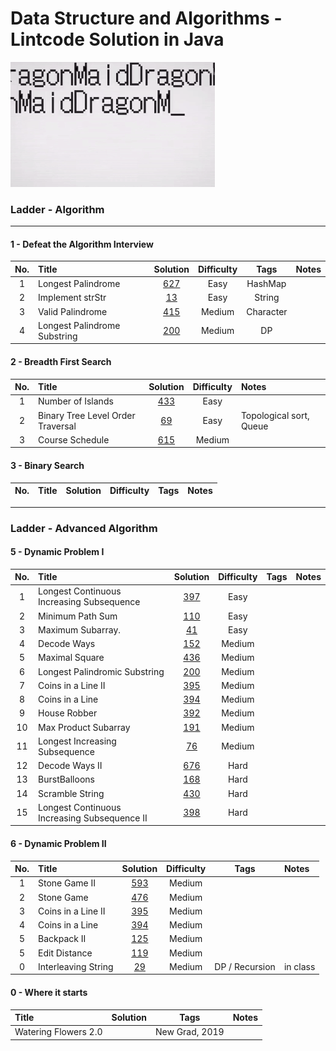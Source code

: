 Data Structure and Algorithms - Lintcode Solution in Java
==========================================================
![](static/dragonMaid.gif)

### Ladder - Algorithm 
----
#### 1 - Defeat the Algorithm Interview 
| __No.__ |      __Title__      | __Solution__ | __Difficulty__ | __Tags__ |  __Notes__ |
|:-------:|:--------------------|:-----------:|:---------------:|:------------:|:---------------|
|  1    | Longest Palindrome  |[627](./Java/LongestPalindrome.java)| Easy | HashMap |
|  2     | Implement strStr    |[13](./Java/StrStr.java)| Easy | String |
|  3    | Valid Palindrome    |[415](./Java/ValidPalindrome.java)| Medium | Character |
|  4    | Longest Palindrome Substring  |[200](./Java/LongestPalindromicSubstring.java)| Medium | DP |

#### 2 - Breadth First Search 
| __No.__ |      __Title__      | __Solution__ | __Difficulty__ |  __Notes__ |
|:-------:|:--------------------|:------------:|:---------------:|:---------------|
|  1    | Number of Islands   |[433](./Java/NumIslands.java)| Easy | 
|  2     | Binary Tree Level Order Traversal |[69](BinaryTreeLevelOrderTraversal.java)| Easy | Topological sort,  Queue|
|  3    | Course Schedule     |[615](./Java/CourseSchedule.java)| Medium | 



#### 3 - Binary Search 
| __No.__ |      __Title__      | __Solution__ | __Difficulty__ | __Tags__ | __Notes__ |
|:-------:|:--------------------|:------------:|:---------------:|:------------:|:--------------|



-----
### Ladder - Advanced Algorithm 

#### 5 - Dynamic Problem I 
| __No.__ |      __Title__      | __Solution__ | __Difficulty__ | __Tags__ |__Notes__ |
|:-------:|:--------------------|:------------:|:--------------:|:------------:|:---------------|
|  1    | Longest Continuous Increasing Subsequence |[397](./Java/MinimumPathSum.java)| Easy | 
|  2    | Minimum Path Sum    |[110](./Java/LongestIncreasingContinuousSubsequence.java)| Easy | 
|  3     | Maximum Subarray.   |[41](./Java/MaximumSubarray.java)| Easy | 
|  4    | Decode Ways         |[152](./Java/DecodeWays.java)  | Medium | 
|  5    | Maximal Square      |[436](./Java/MaximalSquare.java)  | Medium | 
|  6    | Longest Palindromic Substring      |[200](./Java/LongestPalindromicSubstring.java)  | Medium | 
|  7    | Coins in a Line II     |[395](./ava/CoinsinaLineII.java)  | Medium | 
|  8    | Coins in a Line     |[394](./Java/CoinsinaLine.java)  | Medium | 
|  9    | House Robber     |[392](./Java/HouseRobber.java)  | Medium | 
|  10    | Max Product Subarray     |[191](.Java/MaxProductSubarray.java)  | Medium | 
|  11     | Longest Increasing Subsequence     |[76](./Java/LongestIncreasingSubsequence.java)  | Medium |
|  12    | Decode Ways II        |[676](./Java/DecodeWaysII.java)  | Hard |  
|  13    | BurstBalloons       |[168](./Java/BurstBalloon.java)| Hard | 
|  14    | Scramble String     |[430](./Java/ScrambleString.java)  | Hard | 
|  15    | Longest Continuous Increasing Subsequence II     |[398](./Java/LongestContinuousIncreasingSubsequenceII.java)  | Hard |

#### 6 - Dynamic Problem II
| __No.__ |      __Title__      |       __Solution__      | __Difficulty__ |  __Tags__ |__Notes__|
|:-------:|:--------------------|:-----------------------:|:--------------:|:------------:|:--------------|
|  1    | Stone Game II       |[593](./Java/StoneGameII.java)  | Medium | 
|  2    | Stone Game          |[476](./Java/StoneGame.java)  | Medium | 
|  3    | Coins in a Line II         |[395](./Java/CoinsinaLineII.java)    | Medium | 
|  4    | Coins in a Line  |[394](./Java/CoinsinaLine.java)  | Medium |
|  5    | Backpack II  |[125](./Java/BackpackII.java)  | Medium | 
|  5    | Edit Distance  |[119](./Java/EditDistance.java)  | Medium | 
|  0    | Interleaving String     |[29](./Java/InterleavingString.java)  | Medium | DP / Recursion | in class | 


#### 0 - Where it starts
|      __Title__      |       __Solution__      |   __Tags__ |__Notes__|
|:--------------------|:-----------------------:|:--------------:|:------------:|
|Watering Flowers 2.0|| New Grad, 2019|


